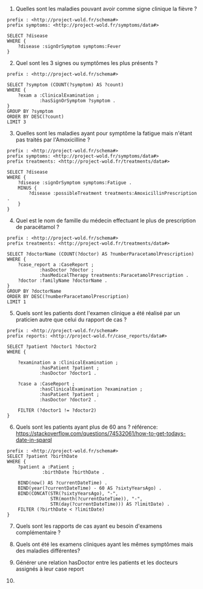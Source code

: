 1. Quelles sont les maladies pouvant avoir comme signe clinique la fièvre ?
```sparql
prefix : <http://project-wold.fr/schema#>
prefix symptoms: <http://project-wold.fr/symptoms/data#>

SELECT ?disease
WHERE {
    ?disease :signOrSymptom symptoms:Fever
}
```

2. Quel sont les 3 signes ou symptômes les plus présents ?
```sparql
prefix : <http://project-wold.fr/schema#>

SELECT ?symptom (COUNT(?symptom) AS ?count)
WHERE {
    ?exam a :ClinicalExamination ;
            :hasSignOrSymptom ?symptom .
}
GROUP BY ?symptom
ORDER BY DESC(?count)
LIMIT 3
```

3. Quelles sont les maladies ayant pour symptôme la fatigue mais n'étant pas traités par l'Amoxicilline ?
```sparql
prefix : <http://project-wold.fr/schema#>
prefix symptoms: <http://project-wold.fr/symptoms/data#>
prefix treatments: <http://project-wold.fr/treatments/data#>

SELECT ?disease
WHERE {
    ?disease :signOrSymptom symptoms:Fatigue .
    MINUS { 
        ?disease :possibleTreatment treatments:AmoxicillinPrescription .
    }
}
```


4. Quel est le nom de famille du médecin effectuant le plus de prescription de paracétamol ?
```sparql
prefix : <http://project-wold.fr/schema#>
prefix treatments: <http://project-wold.fr/treatments/data#> 

SELECT ?doctorName (COUNT(?doctor) AS ?numberParacetamolPrescription)
WHERE {
    ?case_report a :CaseReport ;
            :hasDoctor ?doctor ;
            :hasMedicalTherapy treatments:ParacetamolPrescription .
    ?doctor :familyName ?doctorName .
}
GROUP BY ?doctorName
ORDER BY DESC(?numberParacetamolPrescription)
LIMIT 1
```

5. Quels sont les patients dont l'examen clinique a été réalisé par un praticien autre que celui du rapport de cas ?
```sparql
prefix : <http://project-wold.fr/schema#>
prefix reports: <http://project-wold.fr/case_reports/data#>

SELECT ?patient ?doctor1 ?doctor2
WHERE {

    ?examination a :ClinicalExamination ;
            :hasPatient ?patient ;
            :hasDoctor ?doctor1 .

    ?case a :CaseReport ;
            :hasClinicalExamination ?examination ;
            :hasPatient ?patient ;
            :hasDoctor ?doctor2 .

    FILTER (?doctor1 != ?doctor2)
}
```

6. Quels sont les patients ayant plus de 60 ans ?
référence: https://stackoverflow.com/questions/74532061/how-to-get-todays-date-in-sparql
```sparql
prefix : <http://project-wold.fr/schema#>
SELECT ?patient ?birthDate
WHERE {
    ?patient a :Patient ;
             :birthDate ?birthDate .

    BIND(now() AS ?currentDateTime) .
    BIND(year(?currentDateTime) - 60 AS ?sixtyYearsAgo) .
    BIND(CONCAT(STR(?sixtyYearsAgo), "-",
                STR(month(?currentDateTime)), "-",
                STR(day(?currentDateTime))) AS ?limitDate) .
    FILTER (?birthDate < ?limitDate)
}
```

7. Quels sont les rapports de cas ayant eu besoin d'examens complémentaire ?

8. Quels ont été les examens cliniques ayant les mêmes symptômes mais des maladies différentes?

9. Générer une relation hasDoctor entre les patients et les docteurs assignés à leur case report

10. 
